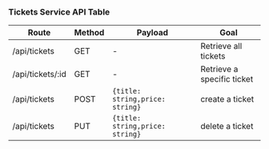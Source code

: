 ### Tickets Service API Table

| Route            | Method | Payload                         | Goal                       |
| ---------------- | ------ | ------------------------------- | -------------------------- |
| /api/tickets     | GET    | -                               | Retrieve all tickets       |
| /api/tickets/:id | GET    | -                               | Retrieve a specific ticket |
| /api/tickets     | POST   | `{title: string,price: string}` | create a ticket            |
| /api/tickets     | PUT    | `{title: string,price: string}` | delete a ticket            |
